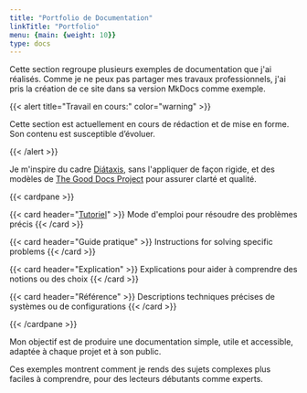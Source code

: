 ```yaml
---
title: "Portfolio de Documentation"
linkTitle: "Portfolio"
menu: {main: {weight: 10}}
type: docs
---
```


Cette section regroupe plusieurs exemples de documentation que j'ai réalisés. Comme je ne peux pas partager mes travaux professionnels, j'ai pris la création de ce site dans sa version MkDocs comme exemple.

{{< alert title="Travail en cours:" color="warning" >}}

Cette section est actuellement en cours de rédaction et de mise en forme. Son contenu est susceptible d’évoluer.

{{< /alert >}}

Je m'inspire du cadre [Diátaxis](https://diataxis.fr/), sans l'appliquer de façon rigide, et des modèles de [The Good Docs Project](https://thegooddocsproject.dev/) pour assurer clarté et qualité.

{{< cardpane >}}

{{< card header="[Tutoriel](./tutorial.md)" >}}
Mode d'emploi pour résoudre des problèmes précis
{{< /card >}}

{{< card header="Guide pratique" >}}
Instructions for solving specific problems
{{< /card >}}

{{< card header="Explication" >}}
Explications pour aider à comprendre des notions ou des choix
{{< /card >}}

{{< card header="Référence" >}}
Descriptions techniques précises de systèmes ou de configurations
{{< /card >}}

{{< /cardpane >}}

Mon objectif est de produire une documentation simple, utile et accessible, adaptée à chaque projet et à son public.

Ces exemples montrent comment je rends des sujets complexes plus faciles à comprendre, pour des lecteurs débutants comme experts.
